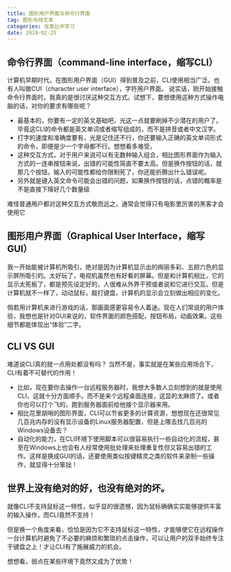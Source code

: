 ```yaml
---
title: 图形用户界面与命令行界面
tag: 图形与纯文本
categories: 在类比中学习
date: 2019-02-25
---
```


## 命令行界面（command-line interface，缩写CLI）
计算机早期时代，在图形用户界面（GUI）得到普及之前，CLI使用相当广泛。也有人叫做CUI（character user interface），字符用户界面。
说实话，刚开始接触命令行界面时，我真的是很讨厌这种交互方式。试想下，要想使用这种方式操作电脑的话，对你的要求有哪些呢？
* 最基本的，你要有一定的英文基础吧，光这一点就要刷掉不少潜在的用户了。毕竟这CLI的命令都是英文单词或者缩写组成的，而不是拼音或者中文汉字。
* 打字的速度和准确度要有，光是记住还不行，你还要输入正确的英文单词形式的命令，即便是少一个字母都不行。想想看多难受。
* 这种交互方式，对于用户来说可以有无数种输入组合，相比图形界面作为输入方式的一连串按钮来说，出错的可能性简直不要太高。但是换作按钮的话，就那几个按钮。输入的可能性都给你限制死了，你还能折腾出什么错误呢。
* 另外就是键入英文命令可能会出错的问题，如果换作按钮的话，点错的概率是不是直接下降好几个数量级

难怪普通用户都对这种交互方式敬而远之，通常会觉得只有电影里厉害的黑客才会使用它

## 图形用户界面（Graphical User Interface，缩写GUI）
我一开始能被计算机所吸引，绝对是因为计算机显示出的绚丽多彩、五颜六色的显示屏所吸引的。太好玩了，电视机虽然也有好看的屏幕。但是和计算机相比，它的显示太死板了，都是预先设定好的，人很难从外界干预或者说和它进行交互。但是计算机就不一样了，动动鼠标，敲打键盘，计算机的显示会立刻做出相应的变化。

倘若用计算机来进行游戏的话，那画面感更容易令人着迷。现在人们常说的用户体验，我想也是针对GUI来说的，软件界面的颜色搭配，按钮布局，动画效果。这些细节都能体现出“体验”二字。

## CLI VS GUI
难道说CLI真的就一点用处都没有吗？
当然不是，事实就是在某些应用场合下，CLI有着不可替代的作用！
* 比如，现在要你去操作一台远程服务器时，我想大多数人立刻想到的就是使用CLI，这就十分方面顺手。而不是来个远程桌面连接，这显的太麻烦了。或者你也可以打个飞的，跑到服务器面前给他接个显示器来用。
* 相比花里胡哨的图形界面，CLI可以节省更多的计算资源，想想现在还很常见几百兆内存的没有显示设备的Linux服务器配置，但是上哪去找几百兆的Windows设备去？
* 自动化的能力，在CLI环境下使用脚本可以很容易执行一些自动化的流程，甚至在Windows上也会有人经常使用批处理来处理重复性但又容易出错的工作。这样是换成GUI的话，还要使用类似按键精灵之类的软件来录制一些操作，就显得十分笨拙！


## 世界上没有绝对的好，也没有绝对的坏。
就像CLI不支持鼠标这一特性，似乎显的很遗憾，因为鼠标确确实实能够提供丰富的输入操作，而CLI竟然不支持！

但是换一个角度来看，恰恰是因为它不支持鼠标这一特性，才能够使它在远程操作一台计算机时避免了不必要的麻烦和繁琐的点击操作，可以让用户的双手始终专注于键盘之上！才让CLI有了施展威力的机会。

想想看，弱点在某些环境下竟然又成为了优势！


